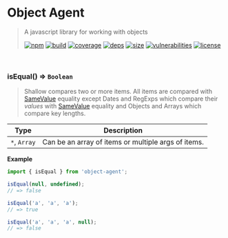 # Object Agent

> A javascript library for working with objects
>
> [![npm][npm]][npm-url]
[![build][build]][build-url]
[![coverage][coverage]][coverage-url]
[![deps][deps]][deps-url]
[![size][size]][size-url]
[![vulnerabilities][vulnerabilities]][vulnerabilities-url]
[![license][license]][license-url]


<br><a name="isEqual"></a>

### isEqual() ⇒ <code>Boolean</code>
> Shallow compares two or more items. All items are compared with [SameValue](https://developer.mozilla.org/en-US/docs/Web/JavaScript/Equality_comparisons_and_sameness#Same-value_equality) equality except Dates and RegExps which compare their _values_ with [SameValue](https://developer.mozilla.org/en-US/docs/Web/JavaScript/Equality_comparisons_and_sameness#Same-value_equality) equality and Objects and Arrays which compare key lengths.


| Type | Description |
| --- | --- |
| <code>\*</code>, <code>Array</code> | Can be an array of items or multiple args of items. |

**Example**  
``` javascript
import { isEqual } from 'object-agent';

isEqual(null, undefined);
// => false

isEqual('a', 'a', 'a');
// => true

isEqual('a', 'a', 'a', null);
// => false
```

[npm]: https://img.shields.io/npm/v/object-agent.svg
[npm-url]: https://npmjs.com/package/object-agent
[build]: https://travis-ci.org/DarrenPaulWright/object-agent.svg?branch&#x3D;master
[build-url]: https://travis-ci.org/DarrenPaulWright/object-agent
[coverage]: https://coveralls.io/repos/github/DarrenPaulWright/object-agent/badge.svg?branch&#x3D;master
[coverage-url]: https://coveralls.io/github/DarrenPaulWright/object-agent?branch&#x3D;master
[deps]: https://david-dm.org/darrenpaulwright/object-agent.svg
[deps-url]: https://david-dm.org/darrenpaulwright/object-agent
[size]: https://packagephobia.now.sh/badge?p&#x3D;object-agent
[size-url]: https://packagephobia.now.sh/result?p&#x3D;object-agent
[vulnerabilities]: https://snyk.io/test/github/DarrenPaulWright/object-agent/badge.svg?targetFile&#x3D;package.json
[vulnerabilities-url]: https://snyk.io/test/github/DarrenPaulWright/object-agent?targetFile&#x3D;package.json
[license]: https://img.shields.io/github/license/DarrenPaulWright/object-agent.svg
[license-url]: https://npmjs.com/package/object-agent/LICENSE.md
